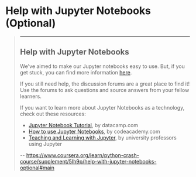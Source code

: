 # Help with Jupyter Notebooks (Optional)
> 
> * * *
> 
> ## Help with Jupyter Notebooks
> 
> We've aimed to make our Jupyter notebooks easy to use. But, if you get stuck, you can find more information [here](https://learner.coursera.help/hc/en-us/articles/360004995312-Solve-problems-with-Jupyter-Notebooks).
> 
> If you still need help, the discussion forums are a great place to find it! Use the forums to ask questions and source answers from your fellow learners.
> 
> If you want to learn more about Jupyter Notebooks as a technology, check out these resources:
> 
> *   [Jupyter Notebook Tutorial](https://www.datacamp.com/community/tutorials/tutorial-jupyter-notebook), by datacamp.com
> *   [How to use Jupyter Notebooks](https://www.codecademy.com/articles/how-to-use-jupyter-notebooks), by codeacademy.com
> *   [Teaching and Learning with Jupyter](https://jupyter4edu.github.io/jupyter-edu-book/), by university professors using Jupyter
>
> -- https://www.coursera.org/learn/python-crash-course/supplement/5Ih9p/help-with-jupyter-notebooks-optional#main
